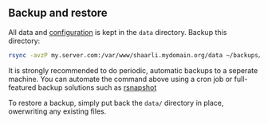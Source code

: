 ## Backup and restore

All data and [configuration](Shaarli-configuration.md) is kept in the `data` directory. Backup this directory: 

```bash
rsync -avzP my.server.com:/var/www/shaarli.mydomain.org/data ~/backups/shaarli-data-$(date +%Y-%m-%d_%H%M)
```

It is strongly recommended to do periodic, automatic backups to a seperate machine. You can automate the command above using a cron job or full-featured backup solutions such as [rsnapshot](https://rsnapshot.org/)

To restore a backup, simply put back the `data/` directory in place, owerwriting any existing files.